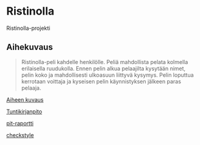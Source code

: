 # Ristinolla
Ristinolla-projekti

## Aihekuvaus
> Ristinolla-peli kahdelle henkilölle. Peliä mahdollista pelata kolmella erilaisella ruudukolla. Ennen pelin alkua pelaajilta kysytään nimet, pelin koko ja mahdollisesti ulkoasuun liittyvä kysymys. Pelin loputtua kerrotaan voittaja ja kyseisen pelin käynnistyksen jälkeen paras pelaaja.

[Aiheen kuvaus](dokumentaatio/aiheenKuvausJaRakenne.md) 

[Tuntikirjanpito](dokumentaatio/tuntikirjanpito.md)

[pit-raportti](https://htmlpreview.github.io/?https://github.com/heheli/Ristinolla/blob/master/dokumentaatio/pit-raportti.md/201702031536/index.html) 

[checkstyle](https://htmlpreview.github.io/?https://github.com/heheli/Ristinolla/blob/master/dokumentaatio/checkstyle-raportti.md/checkstyle.html)

